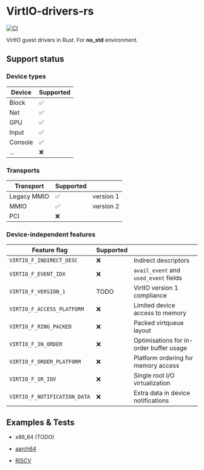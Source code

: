 # VirtIO-drivers-rs

[![CI](https://github.com/rcore-os/virtio-drivers/workflows/CI/badge.svg?branch=master)](https://github.com/rcore-os/virtio-drivers/actions)

VirtIO guest drivers in Rust. For **no_std** environment.

## Support status

### Device types

| Device  | Supported |
| ------- | --------- |
| Block   | ✅        |
| Net     | ✅        |
| GPU     | ✅        |
| Input   | ✅        |
| Console | ✅        |
| ...     | ❌        |

### Transports

| Transport   | Supported |           |
| ----------- | --------- | --------- |
| Legacy MMIO | ✅        | version 1 |
| MMIO        | ✅        | version 2 |
| PCI         | ❌        |           |

### Device-independent features

| Feature flag                 | Supported |                                         |
| ---------------------------- | --------- | --------------------------------------- |
| `VIRTIO_F_INDIRECT_DESC`     | ❌        | Indirect descriptors                    |
| `VIRTIO_F_EVENT_IDX`         | ❌        | `avail_event` and `used_event` fields   |
| `VIRTIO_F_VERSION_1`         | TODO      | VirtIO version 1 compliance             |
| `VIRTIO_F_ACCESS_PLATFORM`   | ❌        | Limited device access to memory         |
| `VIRTIO_F_RING_PACKED`       | ❌        | Packed virtqueue layout                 |
| `VIRTIO_F_IN_ORDER`          | ❌        | Optimisations for in-order buffer usage |
| `VIRTIO_F_ORDER_PLATFORM`    | ❌        | Platform ordering for memory access     |
| `VIRTIO_F_SR_IOV`            | ❌        | Single root I/O virtualization          |
| `VIRTIO_F_NOTIFICATION_DATA` | ❌        | Extra data in device notifications      |

## Examples & Tests

- x86_64 (TODO)

- [aarch64](./examples/aarch64)
- [RISCV](./examples/riscv)
